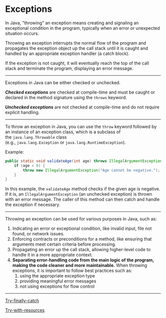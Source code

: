 # Exceptions

In Java, "throwing" an exception means creating and signaling an exceptional condition in the program, typically when an error or unexpected situation occurs.

Throwing an exception interrupts the normal flow of the program and propagates the exception object up the call stack until it is caught and handled by an appropriate exception handler (a catch block).

If the exception is not caught, it will eventually reach the top of the call stack and terminate the program, displaying an error message.

---

Exceptions in Java can be either checked or unchecked.

***Checked exceptions*** are checked at compile-time and must be caught or declared in the method signature using the `throws` keyword.

***Unchecked exceptions*** are not checked at compile-time and do not require explicit handling.

---

To throw an exception in Java, you can use the `throw` keyword followed by an instance of an exception class, which is a subclass of the `java.lang.Throwable` class (e.g., `java.lang.Exception` or `java.lang.RuntimeException`).

Example:

```java
public static void validateAge(int age) throws IllegalArgumentException {
    if (age < 0) {
        throw new IllegalArgumentException("Age cannot be negative.");
    }
}

```

In this example, the `validateAge` method checks if the given age is negative.
If it is, an `IllegalArgumentException` (an unchecked exception) is thrown with an error message. The caller of this method can then catch and handle the exception if necessary.

---

Throwing an exception can be used for various purposes in Java, such as:

1. Indicating an error or exceptional condition, like invalid input, file not found, or network issues.
2. Enforcing contracts or preconditions for a method, like ensuring that arguments meet certain criteria before processing.
3. Propagating an error up the call stack, allowing higher-level code to handle it in a more appropriate context.
4. **Separating error-handling code from the main logic of the program, making the code cleaner and more maintainable.**
When throwing exceptions, it is important to follow best practices such as:
    1. using the appropriate exception type
    2. providing meaningful error messages
    3. not using exceptions for flow control

---

[Try-finally-catch](Try-finally-catch%2066c6ba68df3548e0bbe6d6644d6b6b63.md)

[Try-with-resources](Try-with-resources%204e8f9e86294c4e32a64a52c471e7c4af.md)